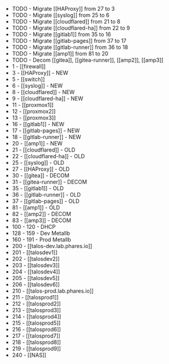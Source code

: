 - TODO - Migrate [[HAProxy]] from 27 to 3
- TODO - Migrate [[syslog]] from 25 to 6
- TODO - Migrate [[cloudflared]] from 21 to 8
- TODO - Migrate [[cloudflared-ha]] from 22 to 9
- TODO - Migrate [[gitlab1]] from 35 to 16
- TODO - Migrate [[gitlab-pages]] from 37 to 17
- TODO - Migrate [[gitlab-runner]] from 36 to 18
- TODO - Migrate [[amp1]] from 81 to 20
- TODO - Decom [[gitea]], [[gitea-runner]], [[amp2]], [[amp3]]
- 1 - [[firewall]]
- 3 - [[HAProxy]] - NEW
- 5 - [[switch]]
- 6 - [[syslog]] - NEW
- 8 - [[cloudflared]] - NEW
- 9 - [[cloudflared-ha]] - NEW
- 11 - [[proxmox1]]
- 12 - [[proxmox2]]
- 13 - [[proxmox3]]
- 16 - [[gitlab1]] - NEW
- 17 - [[gitlab-pages]] - NEW
- 18 - [[gitlab-runner]] - NEW
- 20 - [[amp1]] - NEW
- 21 - [[cloudflared]] - OLD
- 22 - [[cloudflared-ha]] - OLD
- 25 - [[syslog]] - OLD
- 27 - [[HAProxy]] - OLD
- 30 - [[gitea]] - DECOM
- 31 - [[gitea-runner]] - DECOM
- 35 - [[gitlab1]] - OLD
- 36 - [[gitlab-runner]] - OLD
- 37 - [[gitlab-pages]] - OLD
- 81 - [[amp1]] - OLD
- 82 - [[amp2]] - DECOM
- 83 - [[amp3]] - DECOM
- 100 - 120 - DHCP
- 128 - 159 - Dev Metallb
- 160 - 191 - Prod Metallb
- 200 - [[talos-dev.lab.phares.io]]
- 201 - [[talosdev1]]
- 202 - [[talosdev2]]
- 203 - [[talosdev3]]
- 204 - [[talosdev4]]
- 205 - [[talosdev5]]
- 206 - [[talosdev6]]
- 210 - [[talos-prod.lab.phares.io]]
- 211 - [[talosprod1]]
- 212 - [[talosprod2]]
- 213 - [[talosprod3]]
- 214 - [[talosprod4]]
- 215 - [[talosprod5]]
- 216 - [[talosprod6]]
- 217 - [[talosprod7]]
- 218 - [[talosprod8]]
- 219 - [[talosprod9]]
- 240 - [[NAS]]